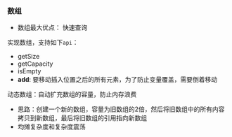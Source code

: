 ### 数组

* 数组最大优点： 快速查询

实现数组，支持如下`api`：

* getSize
* getCapacity
* isEmpty
* **add**: 要移动插入位置之后的所有元素，为了防止变量覆盖，需要倒着移动

动态数组：自动扩充数组的容量，防止内存浪费

* 思路：创建一个新的数组，容量为旧数组的2倍，然后将旧数组中的所有内容拷贝到新数组，最后将旧数组的引用指向新数组
* 均摊复杂度和复杂度震荡
